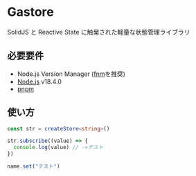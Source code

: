 # Gastore

SolidJS と Reactive State に触発された軽量な状態管理ライブラリ

## 必要要件

- Node.js Version Manager ([fnm](https://fnm.vercel.app/)を推奨)
- [Node.js](https://nodejs.org/) v18.4.0
- [pnpm](https://pnpm.io/)

## 使い方

```typescript
const str = createStore<string>()

str.subscribe((value) => {
  console.log(value) // ->テスト
})

name.set("テスト")
```
